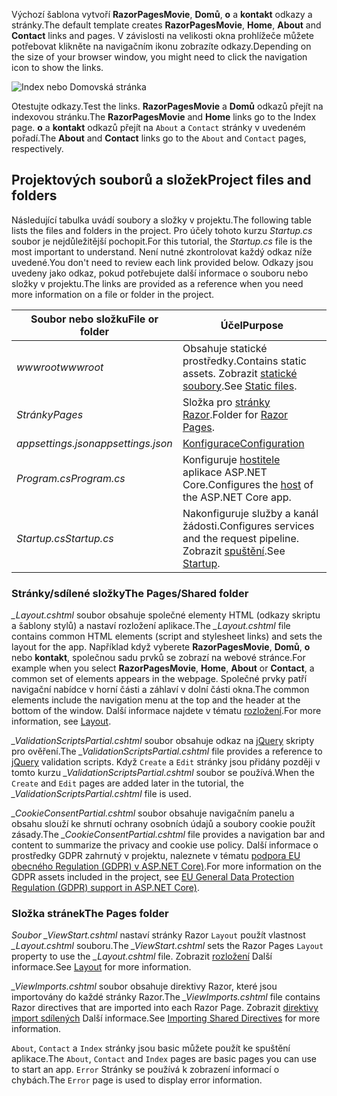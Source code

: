 <span data-ttu-id="5de93-101">Výchozí šablona vytvoří **RazorPagesMovie**, **Domů**, **o** a **kontakt** odkazy a stránky.</span><span class="sxs-lookup"><span data-stu-id="5de93-101">The default template creates **RazorPagesMovie**, **Home**, **About** and **Contact** links and pages.</span></span> <span data-ttu-id="5de93-102">V závislosti na velikosti okna prohlížeče můžete potřebovat klikněte na navigačním ikonu zobrazíte odkazy.</span><span class="sxs-lookup"><span data-stu-id="5de93-102">Depending on the size of your browser window, you might need to click the navigation icon to show the links.</span></span>

![Index nebo Domovská stránka](~/tutorials/razor-pages/razor-pages-start/_static/home2.png)

<span data-ttu-id="5de93-104">Otestujte odkazy.</span><span class="sxs-lookup"><span data-stu-id="5de93-104">Test the links.</span></span> <span data-ttu-id="5de93-105">**RazorPagesMovie** a **Domů** odkazů přejít na indexovou stránku.</span><span class="sxs-lookup"><span data-stu-id="5de93-105">The **RazorPagesMovie** and **Home** links go to the Index page.</span></span> <span data-ttu-id="5de93-106">**o** a **kontakt** odkazů přejít na `About` a `Contact` stránky v uvedeném pořadí.</span><span class="sxs-lookup"><span data-stu-id="5de93-106">The **About** and **Contact** links go to the `About` and `Contact` pages, respectively.</span></span>

## <a name="project-files-and-folders"></a><span data-ttu-id="5de93-107">Projektových souborů a složek</span><span class="sxs-lookup"><span data-stu-id="5de93-107">Project files and folders</span></span>

<span data-ttu-id="5de93-108">Následující tabulka uvádí soubory a složky v projektu.</span><span class="sxs-lookup"><span data-stu-id="5de93-108">The following table lists the files and folders in the project.</span></span> <span data-ttu-id="5de93-109">Pro účely tohoto kurzu *Startup.cs* soubor je nejdůležitější pochopit.</span><span class="sxs-lookup"><span data-stu-id="5de93-109">For this tutorial, the *Startup.cs* file is the most important to understand.</span></span> <span data-ttu-id="5de93-110">Není nutné zkontrolovat každý odkaz níže uvedené.</span><span class="sxs-lookup"><span data-stu-id="5de93-110">You don't need to review each link provided below.</span></span> <span data-ttu-id="5de93-111">Odkazy jsou uvedeny jako odkaz, pokud potřebujete další informace o souboru nebo složky v projektu.</span><span class="sxs-lookup"><span data-stu-id="5de93-111">The links are provided as a reference when you need more information on a file or folder in the project.</span></span>

| <span data-ttu-id="5de93-112">Soubor nebo složku</span><span class="sxs-lookup"><span data-stu-id="5de93-112">File or folder</span></span> | <span data-ttu-id="5de93-113">Účel</span><span class="sxs-lookup"><span data-stu-id="5de93-113">Purpose</span></span> |
| -------------- | ------- |
| <span data-ttu-id="5de93-114">*wwwroot*</span><span class="sxs-lookup"><span data-stu-id="5de93-114">*wwwroot*</span></span> | <span data-ttu-id="5de93-115">Obsahuje statické prostředky.</span><span class="sxs-lookup"><span data-stu-id="5de93-115">Contains static assets.</span></span> <span data-ttu-id="5de93-116">Zobrazit [statické soubory](xref:fundamentals/static-files).</span><span class="sxs-lookup"><span data-stu-id="5de93-116">See [Static files](xref:fundamentals/static-files).</span></span> |
| <span data-ttu-id="5de93-117">*Stránky*</span><span class="sxs-lookup"><span data-stu-id="5de93-117">*Pages*</span></span> | <span data-ttu-id="5de93-118">Složka pro [stránky Razor](xref:razor-pages/index).</span><span class="sxs-lookup"><span data-stu-id="5de93-118">Folder for [Razor Pages](xref:razor-pages/index).</span></span> |
| <span data-ttu-id="5de93-119">*appsettings.json*</span><span class="sxs-lookup"><span data-stu-id="5de93-119">*appsettings.json*</span></span> | [<span data-ttu-id="5de93-120">Konfigurace</span><span class="sxs-lookup"><span data-stu-id="5de93-120">Configuration</span></span>](xref:fundamentals/configuration/index) |
| <span data-ttu-id="5de93-121">*Program.cs*</span><span class="sxs-lookup"><span data-stu-id="5de93-121">*Program.cs*</span></span> | <span data-ttu-id="5de93-122">Konfiguruje [hostitele](xref:fundamentals/host/index) aplikace ASP.NET Core.</span><span class="sxs-lookup"><span data-stu-id="5de93-122">Configures the [host](xref:fundamentals/host/index) of the ASP.NET Core app.</span></span> |
| <span data-ttu-id="5de93-123">*Startup.cs*</span><span class="sxs-lookup"><span data-stu-id="5de93-123">*Startup.cs*</span></span> | <span data-ttu-id="5de93-124">Nakonfiguruje služby a kanál žádosti.</span><span class="sxs-lookup"><span data-stu-id="5de93-124">Configures services and the request pipeline.</span></span> <span data-ttu-id="5de93-125">Zobrazit [spuštění](xref:fundamentals/startup).</span><span class="sxs-lookup"><span data-stu-id="5de93-125">See [Startup](xref:fundamentals/startup).</span></span> |

### <a name="the-pagesshared-folder"></a><span data-ttu-id="5de93-126">Stránky/sdílené složky</span><span class="sxs-lookup"><span data-stu-id="5de93-126">The Pages/Shared folder</span></span>

<span data-ttu-id="5de93-127">*_Layout.cshtml* soubor obsahuje společné elementy HTML (odkazy skriptu a šablony stylů) a nastaví rozložení aplikace.</span><span class="sxs-lookup"><span data-stu-id="5de93-127">The *_Layout.cshtml* file contains common HTML elements (script and stylesheet links) and sets the layout for the app.</span></span> <span data-ttu-id="5de93-128">Například když vyberete **RazorPagesMovie**, **Domů**, **o** nebo **kontakt**, společnou sadu prvků se zobrazí na webové stránce.</span><span class="sxs-lookup"><span data-stu-id="5de93-128">For example when you select **RazorPagesMovie**, **Home**, **About** or **Contact**, a common set of elements appears in the webpage.</span></span> <span data-ttu-id="5de93-129">Společné prvky patří navigační nabídce v horní části a záhlaví v dolní části okna.</span><span class="sxs-lookup"><span data-stu-id="5de93-129">The common elements include the navigation menu at the top and the header at the bottom of the window.</span></span> <span data-ttu-id="5de93-130">Další informace najdete v tématu [rozložení](xref:mvc/views/layout).</span><span class="sxs-lookup"><span data-stu-id="5de93-130">For more information, see [Layout](xref:mvc/views/layout).</span></span>

<span data-ttu-id="5de93-131">*_ValidationScriptsPartial.cshtml* soubor obsahuje odkaz na [jQuery](https://jquery.com/) skripty pro ověření.</span><span class="sxs-lookup"><span data-stu-id="5de93-131">The *_ValidationScriptsPartial.cshtml* file provides a reference to [jQuery](https://jquery.com/) validation scripts.</span></span> <span data-ttu-id="5de93-132">Když `Create` a `Edit` stránky jsou přidány později v tomto kurzu *_ValidationScriptsPartial.cshtml* soubor se používá.</span><span class="sxs-lookup"><span data-stu-id="5de93-132">When the `Create` and `Edit` pages are added later in the tutorial, the *_ValidationScriptsPartial.cshtml* file is used.</span></span>

<span data-ttu-id="5de93-133">*_CookieConsentPartial.cshtml* soubor obsahuje navigačním panelu a obsahu slouží ke shrnutí ochrany osobních údajů a soubory cookie použít zásady.</span><span class="sxs-lookup"><span data-stu-id="5de93-133">The *_CookieConsentPartial.cshtml* file provides a navigation bar and content to summarize the privacy and cookie use policy.</span></span> <span data-ttu-id="5de93-134">Další informace o prostředky GDPR zahrnutý v projektu, naleznete v tématu [podpora EU obecného Regulation (GDPR) v ASP.NET Core)](xref:security/gdpr).</span><span class="sxs-lookup"><span data-stu-id="5de93-134">For more information on the GDPR assets included in the project, see [EU General Data Protection Regulation (GDPR) support in ASP.NET Core)](xref:security/gdpr).</span></span>

### <a name="the-pages-folder"></a><span data-ttu-id="5de93-135">Složka stránek</span><span class="sxs-lookup"><span data-stu-id="5de93-135">The Pages folder</span></span>

<span data-ttu-id="5de93-136">*Soubor _ViewStart.cshtml* nastaví stránky Razor `Layout` použít vlastnost *_Layout.cshtml* souboru.</span><span class="sxs-lookup"><span data-stu-id="5de93-136">The *_ViewStart.cshtml* sets the Razor Pages `Layout` property to use the *_Layout.cshtml* file.</span></span> <span data-ttu-id="5de93-137">Zobrazit [rozložení](xref:mvc/views/layout) Další informace.</span><span class="sxs-lookup"><span data-stu-id="5de93-137">See [Layout](xref:mvc/views/layout) for more information.</span></span>

<span data-ttu-id="5de93-138">*_ViewImports.cshtml* soubor obsahuje direktivy Razor, které jsou importovány do každé stránky Razor.</span><span class="sxs-lookup"><span data-stu-id="5de93-138">The *_ViewImports.cshtml* file contains Razor directives that are imported into each Razor Page.</span></span> <span data-ttu-id="5de93-139">Zobrazit [direktivy import sdílených](xref:mvc/views/layout#importing-shared-directives) Další informace.</span><span class="sxs-lookup"><span data-stu-id="5de93-139">See [Importing Shared Directives](xref:mvc/views/layout#importing-shared-directives) for more information.</span></span>

<span data-ttu-id="5de93-140">`About`, `Contact` a `Index` stránky jsou basic můžete použít ke spuštění aplikace.</span><span class="sxs-lookup"><span data-stu-id="5de93-140">The `About`, `Contact` and `Index` pages are basic pages you can use to start an app.</span></span> <span data-ttu-id="5de93-141">`Error` Stránky se používá k zobrazení informací o chybách.</span><span class="sxs-lookup"><span data-stu-id="5de93-141">The `Error` page is used to display error information.</span></span>
